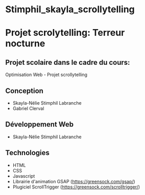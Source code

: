 
# Stimphil_skayla_scrollytelling
# Projet scrolytelling: Terreur nocturne
## Projet scolaire dans le cadre du cours: 
Optimisation Web - Projet scrollytelling 
## Conception
- Skayla-Nélie Stimphil Labranche
- Gabriel Clerval
## Développement Web
- Skayla-Nélie Stimphil Labranche
## Technologies
- HTML
- CSS
- Javascript
- Librairie d'animation GSAP (https://greensock.com/gsap/)
- Plugiciel ScrollTrigger (https://greensock.com/scrolltrigger/)

